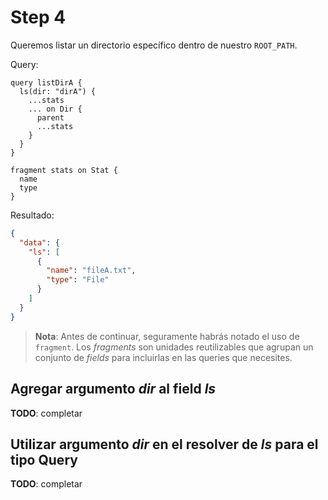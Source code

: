 # Step 4

Queremos listar un directorio específico dentro de nuestro `ROOT_PATH`.

Query:

```gql
query listDirA {
  ls(dir: "dirA") {
    ...stats
    ... on Dir {
      parent
      ...stats
    }
  }
}

fragment stats on Stat {
  name
  type
}
```

Resultado:

```json
{
  "data": {
    "ls": [
      {
        "name": "fileA.txt",
        "type": "File"
      }
    ]
  }
}
```

> __Nota__: Antes de continuar, seguramente habrás notado el uso de `fragment`. Los _fragments_ son unidades reutilizables que agrupan un conjunto de _fields_ para incluirlas en las queries que necesites.

## Agregar argumento _dir_ al field _ls_

__TODO__: completar

## Utilizar argumento _dir_ en el resolver de _ls_ para el tipo __Query__

__TODO__: completar

